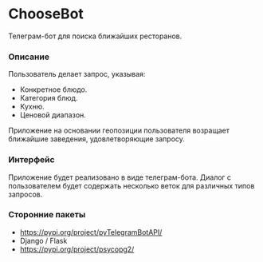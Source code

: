 # ChooseBot
Телеграм-бот для поиска ближайших ресторанов.

### Описание
Пользователь делает запрос, указывая:
* Конкретное блюдо.
* Категория блюд.
* Кухню.
* Ценовой диапазон.

Приложение на основании геопозиции пользователя возращает ближайшие заведения, удовлетворяющие запросу.

### Интерфейс
Приложение будет реализовано в виде телеграм-бота. Диалог с пользователем будет содержать несколько веток для различных типов запросов.

### Сторонние пакеты
* https://pypi.org/project/pyTelegramBotAPI/
* Django / Flask
* https://pypi.org/project/psycopg2/
